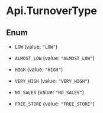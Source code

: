 # Api.TurnoverType

## Enum


* `LOW` (value: `"LOW"`)

* `ALMOST_LOW` (value: `"ALMOST_LOW"`)

* `HIGH` (value: `"HIGH"`)

* `VERY_HIGH` (value: `"VERY_HIGH"`)

* `NO_SALES` (value: `"NO_SALES"`)

* `FREE_STORE` (value: `"FREE_STORE"`)


